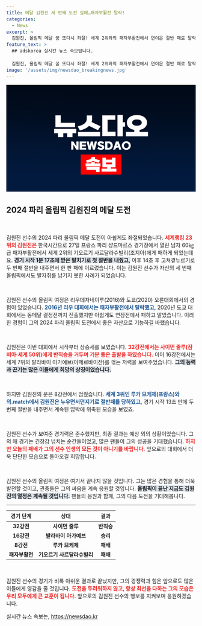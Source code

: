 ```yaml
---
title: 메달 김원진 세 번째 도전 실패…패자부활전 탈락!
categories:
  - News
excerpt: >
  김원진, 올림픽 메달 꿈 또다시 좌절! 세계 2위와의 패자부활전에서 연이은 절반 패로 탈락. 2016년 리우, 2020년 도쿄에 이어 세 번째 도전에서도 실패의 쓴맛을 봤습니다. 김원진의 경기가 궁금하다면 클릭하세요!
feature_text: >
  ## adskorea 실시간 뉴스 속보입니다.

  김원진, 올림픽 메달 꿈 또다시 좌절! 세계 2위와의 패자부활전에서 연이은 절반 패로 탈락. 2016년 리우, 2020년 도쿄에 이어 세 번째 도전에서도 실패의 쓴맛을 봤습니다. 김원진의 경기가 궁금하다면 클릭하세요!
image: '/assets/img/newsdao_breakingnews.jpg'
---
```


<p><img src="/assets/img/newsdao_breakingnews.jpg" alt="adskorea 속보" /></p>

<h2 data-ke-size="size26">2024 파리 올림픽 김원진의 메달 도전</h2>

<p data-ke-size="size16">&nbsp;</p>

<p>김원진 선수의 2024 파리 올림픽 메달 도전이 아쉽게도 좌절되었습니다. <b><span style="color: #ee2323;">세계랭킹 23위의 김원진은</span></b> 한국시간으로 27일 프랑스 파리 샹드마르스 경기장에서 열린 남자 60㎏급 패자부활전에서 세계 2위의 기오르기 사르달라슈빌리(조지아)에게 패하게 되었는데요. <b><span style="background-color: #21538527;">경기 시작 1분 17초에 받은 발치기로 첫 절반을 내줬고,</span></b> 이후 14초 후 고쳐곁누르기로 두 번째 절반을 내주면서 한 판 패에 이르렀습니다. 이는 김원진 선수가 자신의 세 번째 올림픽에서도 발자취를 남기지 못한 사례가 되었습니다.</p>

<p data-ke-size="size16">&nbsp;</p>

<p>김원진 선수의 올림픽 여정은 리우데자네이루(2016)와 도쿄(2020) 오륜대회에서의 경험이 있었습니다. <b><span style="color: #1a5490;">2016년 리우 대회에서는 패자부활전에서 탈락했고,</span></b> 2020년 도쿄 대회에서는 동메달 결정전까지 진출했지만 아쉽게도 연장전에서 패하고 말았습니다. 이러한 경험이 그의 2024 파리 올림픽 도전에서 좋은 자산으로 기능하길 바랬습니다. </p>

<p data-ke-size="size16">&nbsp;</p>

<p>김원진은 이번 대회에서 시작부터 상승세를 보였습니다. <b><span style="color: #ee2323;">32강전에서는 사이먼 줄루(잠비아·세계 50위)에게 반칙승을 거두며 기분 좋은 출발을 하였습니다.</span></b> 이어 16강전에서는 세계 7위의 발라바이 아가예브(아제르바이잔)를 꺾는 저력을 보여주었습니다. <b><span style="background-color: #21538527;">그의 능력과 끈기는 많은 이들에게 희망의 상징이었습니다.</span></b> </p>

<p data-ke-size="size16">&nbsp;</p>

<p>하지만 김원진의 운은 8강전에서 멈췄습니다. <b><span style="color: #1a5490;">세계 3위인 루카 므케제(프랑스)와의.match에서 김원진은 누우면서던지기로 절반패를 당하였고,</span></b> 경기 시작 13초 만에 두 번째 절반을 내주면서 계속된 압박에 위축된 모습을 보였죠. </p>

<p data-ke-size="size16">&nbsp;</p>

<p>김원진 선수가 보여준 경기력은 준수했지만, 최종 결과는 예상 외의 상황이었습니다. 그의 매 경기는 긴장감 넘치는 순간들이었고, 많은 팬들이 그의 성공을 기대했습니다. <b><span style="color: #ee2323;">하지만 오늘의 패배가 그의 선수 인생의 모든 것이 아니기를 바랍니다.</span></b> 앞으로의 대회에서 더욱 단단한 모습으로 돌아오길 희망합니다. </p>

<p data-ke-size="size16">&nbsp;</p>

<p>김원진 선수의 올림픽 여정은 여기서 끝나지 않을 것입니다. 그는 많은 경험을 통해 더욱 발전할 것이고, 관중들은 그의 싸움을 계속 응원할 것입니다. <b><span style="background-color: #21538527;">올림픽이 끝난 지금도 김원진의 열정은 계속될 것입니다.</span></b> 팬들의 응원과 함께, 그의 다음 도전을 기대해봅니다. </p>

<hr>

<table style="width: 100%;">
  <thead>
    <tr>
      <th style="text-align: center; height: 17px;"><b>경기 단계</b></th>
      <th style="text-align: center; height: 17px;"><b>상대</b></th>
      <th style="text-align: center; height: 17px;"><b>결과</b></th>
    </tr>
  </thead>
  <tbody>
    <tr>
      <td style="text-align: center; height: 17px;"><b>32강전</b></td>
      <td style="text-align: center; height: 17px;"><b>사이먼 줄루</b></td>
      <td style="text-align: center; height: 17px;"><b>반칙승</b></td>
    </tr>
    <tr>
      <td style="text-align: center; height: 17px;"><b>16강전</b></td>
      <td style="text-align: center; height: 17px;"><b>발라바이 아가예브</b></td>
      <td style="text-align: center; height: 17px;"><b>승리</b></td>
    </tr>
    <tr>
      <td style="text-align: center; height: 17px;"><b>8강전</b></td>
      <td style="text-align: center; height: 17px;"><b>루카 므케제</b></td>
      <td style="text-align: center; height: 17px;"><b>패배</b></td>
    </tr>
    <tr>
      <td style="text-align: center; height: 17px;"><b>패자부활전</b></td>
      <td style="text-align: center; height: 17px;"><b>기오르기 사르달라슈빌리</b></td>
      <td style="text-align: center; height: 17px;"><b>패배</b></td>
    </tr>
  </tbody>
</table>

<p data-ke-size="size16">&nbsp;</p> 

<p>김원진 선수의 경기가 비록 아쉬운 결과로 끝났지만, 그의 경쟁력과 힘은 앞으로도 많은 이들에게 영감을 줄 것입니다. <b><span style="color: #ee2323;">도전을 두려워하지 않고, 항상 최선을 다하는 그의 모습은 우리 모두에게 큰 교훈이 됩니다.</span></b> 앞으로의 김원진 선수의 행보를 지켜보며 응원하겠습니다.</p>
실시간 뉴스 속보는, <a href="https://newsdao.kr" rel="dofollow">https://newsdao.kr</a>



